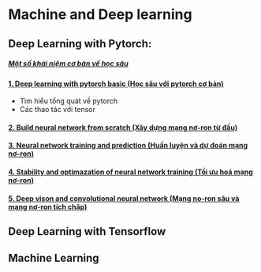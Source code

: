 # Machine and Deep learning

## Deep Learning with Pytorch:

##### [Một số khái niệm cơ bản về học sâu](Deep-Learning-Pytorch/README.md)

#### [1. Deep learning with pytorch basic (Học sâu với pytorch cơ bản)](https://github.com/duythanh22/Machine-and-Deep-Learning/tree/main/Deep-Learning-Pytorch/1_deep_learning_with_pytorch_basic)
- Tìm hiểu tổng quát về pytorch
- Các thao tác với tensor
#### [2. Build neural network from scratch (Xây dựng mạng nơ-ron từ đầu)]()
#### [3. Neural network training and prediction (Huấn luyện và dự đoán mạng nơ-ron)]()
#### [4. Stability and optimazation of neural network training (Tối ưu hoá mạng nơ-ron)]()
#### [5. Deep vison and convolutional neural network (Mạng no-ron sâu và mạng nơ-ron tích chập)]()

## Deep Learning with Tensorflow

## Machine Learning

